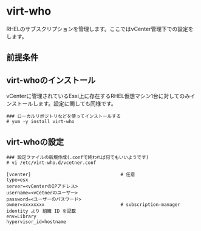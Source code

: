 # virt-who
RHELのサブスクリプションを管理します。ここではvCenter管理下での設定をします。
## 前提条件
## virt-whoのインストール
vCenterに管理されているEsxi上に存在するRHEL仮想マシン1台に対してのみインストールします。設定に関しても同様です。
```
### ローカルリポジトリなどを使ってインストールする
# yum -y install virt-who
```
## virt-whoの設定
```
### 設定ファイルの新規作成(.confで終われば何でもいいようです)
# vi /etc/virt-who.d/vcetner.conf
```
```
[vcenter]                                 # 任意
type=esx                                  
server=<vCenterのIPアドレス>
username=<vCetnerのユーザー>
password=<ユーザーのパスワード>
owner=xxxxxxxx                            # subscription-manager identity より 組織 ID を記載
env=Library
hypervisor_id=hostname
```
